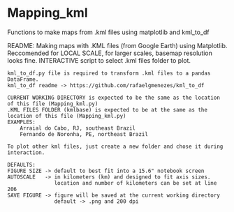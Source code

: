 # Mapping_kml
Functions to make maps from .kml files using matplotlib and kml_to_df

README:
    Making maps with .KML files (from Google Earth) using Matplotlib. 
    Reccomended for LOCAL SCALE, for larger scales, basemap resolution looks fine.
    INTERACTIVE script to select .kml files folder to plot.
    
    kml_to_df.py file is required to transform .kml files to a pandas DataFrame.
    kml_to_df readme -> https://github.com/rafaelgmenezes/kml_to_df
    
    CURRENT WORKING DIRECTORY is expected to be the same as the location of this file (Mapping_kml.py)
    .KML FILES FOLDER (kmlbase) is expected to be at the same as the location of this file (Mapping_kml.py)
    EXAMPLES:
        Arraial do Cabo, RJ, southeast Brazil
        Fernando de Noronha, PE, northeast Brazil
       
    To plot other kml files, just create a new folder and chose it during interaction.
         
    DEFAULTS:
    FIGURE SIZE -> default to best fit into a 15.6" notebook screen 
    AUTOSCALE   -> in kilometers (km) and designed to fit axis sizes. 
                   location and number of kilometers can be set at line 206
    SAVE FIGURE -> figure will be saved at the current working directory
                   default -> .png and 200 dpi
